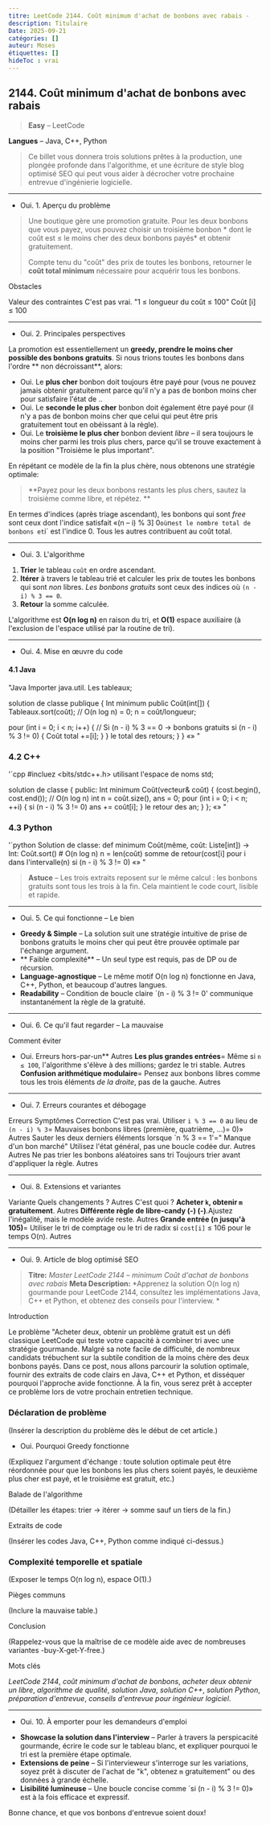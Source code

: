 ```yaml
---
titre: LeetCode 2144. Coût minimum d'achat de bonbons avec rabais -
description: Titulaire
Date: 2025-09-21
catégories: []
auteur: Moses
étiquettes: []
hideToc : vrai
---
```

## 2144. Coût minimum d'achat de bonbons avec rabais
> **Easy** – LeetCode

**Langues** – Java, C++, Python

> Ce billet vous donnera trois solutions prêtes à la production, une plongée profonde dans l'algorithme, et une écriture de style blog optimisé SEO qui peut vous aider à décrocher votre prochaine entrevue d'ingénierie logicielle.

---

- Oui. 1. Aperçu du problème

> Une boutique gère une promotion gratuite.
> Pour les deux bonbons que vous payez, vous pouvez choisir un troisième bonbon * dont le coût est ≤ le moins cher des deux bonbons payés* et obtenir gratuitement.
>
> Compte tenu du "coût" des prix de toutes les bonbons, retourner le **coût total minimum** nécessaire pour acquérir tous les bonbons.

Obstacles

Valeur des contraintes
C'est pas vrai.
"1 ≤ longueur du coût ≤ 100"
Coût [i] ≤ 100

---

- Oui. 2. Principales perspectives

La promotion est essentiellement un **greedy, prendre le moins cher possible des bonbons gratuits**.
Si nous trions toutes les bonbons dans l'ordre ** non décroissant**, alors:

- Oui. Le **plus cher** bonbon doit toujours être payé pour (vous ne pouvez jamais obtenir gratuitement parce qu'il n'y a pas de bonbon moins cher pour satisfaire l'état de ..
- Oui. Le **seconde le plus cher** bonbon doit également être payé pour (il n'y a pas de bonbon moins cher que celui qui peut être pris gratuitement tout en obéissant à la règle).
- Oui. Le **troisième le plus cher** bonbon devient *libre* – il sera toujours le moins cher parmi les trois plus chers, parce qu'il se trouve exactement à la position "Troisième le plus important".

En répétant ce modèle de la fin la plus chère, nous obtenons une stratégie optimale:
> **Payez pour les deux bonbons restants les plus chers, sautez la troisième comme libre, et répétez. **

En termes d'indices (après triage ascendant), les bonbons qui sont *free* sont ceux dont l'indice satisfait
«(n – i) % 3] 0` où `n` est le nombre total de bonbons et `i` est l'indice 0.
Tous les autres contribuent au coût total.

---

- Oui. 3. L'algorithme

1. **Trier** le tableau `coût` en ordre ascendant.
2. **Itérer** à travers le tableau trié et calculer les prix de toutes les bonbons qui sont *non* libres.
*Les bonbons gratuits* sont ceux des indices où `(n - i) % 3 == 0`.
3. **Retour** la somme calculée.

L'algorithme est **O(n log n)** en raison du tri, et **O(1)** espace auxiliaire (à l'exclusion de l'espace utilisé par la routine de tri).

---

- Oui. 4. Mise en œuvre du code

#### 4.1 Java

"Java
Importer java.util. Les tableaux;

solution de classe publique {
Int minimum public Coût(int[]) {
Tableaux.sort(coût); // O(n log n)
= 0;
n = coût/longueur;

pour (int i = 0; i < n; i++) {
// Si (n - i) % 3 == 0 → bonbons gratuits
si (n - i) % 3 != 0) {
Coût total +=[i];
}
}
le total des retours;
}
}
«» "

### 4.2 C++

'`cpp
#incluez <bits/stdc++.h>
utilisant l'espace de noms std;

solution de classe {
public:
Int minimum Coût(vecteur<int>& coût) {
(cost.begin(), cost.end()); // O(n log n)
int n = coût.size(), ans = 0;
pour (int i = 0; i < n; ++i) {
si (n - i) % 3 != 0) ans += coût[i];
}
le retour des an;
}
};
«» "

### 4.3 Python

'`python
Solution de classe:
def minimum Coût(même, coût: Liste[int]) -> Int:
Coût.sort() # O(n log n)
n = len(coût)
somme de retour(cost[i] pour i dans l'intervalle(n) si (n - i) % 3 != 0)
«» "

> **Astuce** – Les trois extraits reposent sur le même calcul : les bonbons gratuits sont tous les trois à la fin. Cela maintient le code court, lisible et rapide.

---

- Oui. 5. Ce qui fonctionne – Le bien

* **Greedy & Simple** – La solution suit une stratégie intuitive de prise de bonbons gratuits le moins cher qui peut être prouvée optimale par l'échange argument.
* ** Faible complexité** – Un seul type est requis, pas de DP ou de récursion.
* **Language-agnostique** – Le même motif O(n log n) fonctionne en Java, C++, Python, et beaucoup d'autres langues.
* **Readability** – Condition de boucle claire `(n - i) % 3 != 0' communique instantanément la règle de la gratuité.

---

- Oui. 6. Ce qu'il faut regarder – La mauvaise

Comment éviter
- Oui.
Erreurs hors-par-un** Autres
**Les plus grandes entrées**= Même si `n ≤ 100`, l'algorithme s'élève à des millions; gardez le tri stable. Autres
**Confusion arithmétique modulaire**= Pensez aux bonbons libres comme tous les trois éléments *de la droite*, pas de la gauche. Autres

---

- Oui. 7. Erreurs courantes et débogage

Erreurs Symptômes Correction
C'est pas vrai.
Utiliser `i % 3 == 0` au lieu de `(n - i) % 3`= Mauvaises bonbons libres (première, quatrième, ...)= 0)»
Autres Sauter les deux derniers éléments lorsque `n % 3 == 1'=" Manque d'un bon marché" Utilisez l'état général, pas une boucle codée dur. Autres
Autres Ne pas trier les bonbons aléatoires sans tri Toujours trier avant d'appliquer la règle. Autres

---

- Oui. 8. Extensions et variantes

Variante Quels changements ? Autres
C'est quoi ?
**Acheter `k`, obtenir `m` gratuitement**. Autres
**Différente règle de libre-candy (-) (-)**.Ajustez l'inégalité, mais le modèle avide reste. Autres
**Grande entrée (n jusqu'à 105)**= Utiliser le tri de comptage ou le tri de radix si `cost[i]` ≤ 106 pour le temps O(n). Autres

---

- Oui. 9. Article de blog optimisé SEO

> **Titre:** *Master LeetCode 2144 – minimum Coût d'achat de bonbons avec rabais*
> **Meta Description:** *Apprenez la solution O(n log n) gourmande pour LeetCode 2144, consultez les implémentations Java, C++ et Python, et obtenez des conseils pour l'interview. *

Introduction

Le problème "Acheter deux, obtenir un problème gratuit est un défi classique LeetCode qui teste votre capacité à combiner tri avec une stratégie gourmande. Malgré sa note facile de difficulté, de nombreux candidats trébuchent sur la subtile condition de la moins chère des deux bonbons payés. Dans ce post, nous allons parcourir la solution optimale, fournir des extraits de code clairs en Java, C++ et Python, et disséquer pourquoi l'approche avide fonctionne. À la fin, vous serez prêt à accepter ce problème lors de votre prochain entretien technique.

### Déclaration de problème

(Insérer la description du problème dès le début de cet article.)

- Oui. Pourquoi Greedy fonctionne

(Expliquez l'argument d'échange : toute solution optimale peut être réordonnée pour que les bonbons les plus chers soient payés, le deuxième plus cher est payé, et le troisième est gratuit, etc.)

Balade de l'algorithme

(Détailler les étapes: trier → itérer → somme sauf un tiers de la fin.)

Extraits de code

(Insérer les codes Java, C++, Python comme indiqué ci-dessus.)

### Complexité temporelle et spatiale

(Exposer le temps O(n log n), espace O(1).)

Pièges communs

(Inclure la mauvaise table.)

Conclusion

(Rappelez-vous que la maîtrise de ce modèle aide avec de nombreuses variantes -buy‐X‐get‐Y‐free.)

Mots clés

*LeetCode 2144*, *coût minimum d'achat de bonbons*, *acheter deux obtenir un libre*, *algorithme de qualité*, *solution Java*, *solution C++*, *solution Python*, *préparation d'entrevue*, *conseils d'entrevue pour ingénieur logiciel*.

---

- Oui. 10. À emporter pour les demandeurs d'emploi

* **Showcase la solution dans l'interview** – Parler à travers la perspicacité gourmande, écrire le code sur le tableau blanc, et expliquer pourquoi le tri est la première étape optimale.
* **Extensions de peine** – Si l'intervieweur s'interroge sur les variations, soyez prêt à discuter de l'achat de "k", obtenez `m` gratuitement" ou des données à grande échelle.
* **Lisibilité lumineuse** – Une boucle concise comme `si (n - i) % 3 != 0)» est à la fois efficace et expressif.

Bonne chance, et que vos bonbons d'entrevue soient doux!